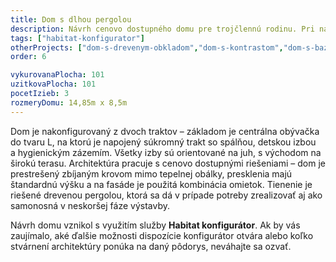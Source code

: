```yaml
---
title: Dom s dlhou pergolou
description: Návrh cenovo dostupného domu pre trojčlennú rodinu. Pri návrhu v Habitat konfigurátore sme kládli dôraz na architektonické prvky s jednoduchou realizáciou a menším zaťažením rozpočtu. Dom pred prehrievaním chráni drevená pergola, ktorej rozmery boli pri konfigurácii na pozemok presne vypočítané - tak, aby v lete tienila vysoké slnko a v zime ho naopak vpustila do interiéru.
tags: ["habitat-konfigurator"]
otherProjects: ["dom-s-drevenym-obkladom","dom-s-kontrastom","dom-s-bazenom-v-rusovciach"]
order: 6

vykurovanaPlocha: 101
uzitkovaPlocha: 101
pocetIzieb: 3
rozmeryDomu: 14,85m x 8,5m
---
```


Dom je nakonfigurovaný z dvoch traktov – základom je centrálna obývačka do tvaru L, na ktorú je napojený súkromný trakt so spálňou, detskou izbou a hygienickým zázemím. Všetky izby sú orientované na juh, s východom na širokú terasu. Architektúra pracuje s cenovo dostupnými riešeniami – dom je prestrešený zbíjaným krovom mimo tepelnej obálky, presklenia majú štandardnú výšku a na fasáde je použitá kombinácia omietok. Tienenie je riešené drevenou pergolou, ktorá sa dá v prípade potreby zrealizovať aj ako samonosná v neskoršej fáze výstavby.

Návrh domu vznikol s využitím služby <strong>Habitat konfigurátor</strong>. Ak by vás zaujímalo, aké ďalšie možnosti dispozície konfigurátor otvára alebo koľko stvárnení architektúry ponúka na daný pôdorys, neváhajte sa ozvať.

